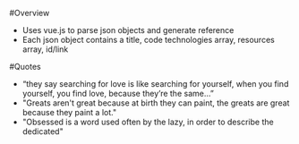 #Overview
  * Uses vue.js to parse json objects and generate reference
  * Each json object contains a title, code technologies array, resources array, id/link


#Quotes
  * “they say searching for love is like searching for yourself, when you find yourself, you find love, because they’re the same…”
  * "Greats aren't great because at birth they can paint, the greats are great because they paint a lot."
  * "Obsessed is a word used often by the lazy, in order to describe the dedicated"

